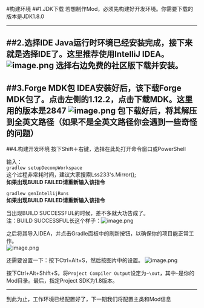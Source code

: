 #构建环境
##1.JDK下载
若想制作Mod，必须先构建好开发环境。你需要下载的版本是JDK1.8.0

---
##2.选择IDE
Java运行时环境已经安装完成，接下来就是选择IDE了。这里推荐使用IntelliJ IDEA。  
![image.png](https://i.loli.net/2020/03/07/IEoZKgqejMTJb9d.png)
选择右边免费的社区版下载并安装。
---
##3.Forge MDK包
IDEA安装好后，该下载Forge MDK包了。点击左侧的1.12.2，点击下载MDK。这里用的版本是2847
![image.png](https://i.loli.net/2020/03/07/ZEbznyDOTpMSf6u.png)
包下载好后，将其解压到**全英文路径**（如果不是全英文路径你会遇到一些奇怪的问题）
---
##4.构建开发环境
按下Shift＋右键，选择在此处打开命令窗口或PowerShell 

输入：  
`gradlew setupDecompWorkspace`  
这个过程非常耗时间，建议大家搜索Lss233's.Mirror();  
**如果出现BUILD FAILED请重新输入该指令**  

`gradlew genIntellijRuns`  
**如果出现BUILD FAILED请重新输入该指令**  

当出现BUILD SUCCESSFUL的时候，差不多就大功告成了。  
注：BUILD SUCCESSFUL长这个样子：![image.png](https://i.loli.net/2020/03/07/bn4ypjoAvCeKWSw.png)  

之后将其导入IDEA，并点击Gradle面板中的刷新按钮，以确保你的项目能正常工作。  
![image.png](https://i.loli.net/2020/03/09/Nz5iqy1dlXjxVna.png)

还需要设置一下：按下Ctrl+Alt+S，然后按图片中的设置。
![image.png](https://i.loli.net/2020/03/09/5jWbD2Q3uAFvd4N.png)  
  
按下Ctrl+Alt+Shift+S，将`Project Compiler Output`设定为`~\out`，其中`~`是你的Mod目录。最后，指定Project SDK为1.8版本。  

---
到此为止，工作环境已经配置好了，下一期我们将配置主类和Mod信息